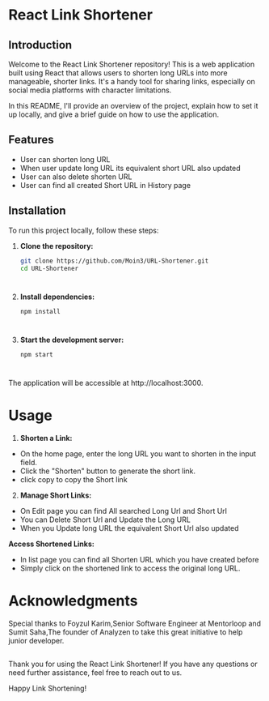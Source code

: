 # React Link Shortener


## Introduction

Welcome to the React Link Shortener repository! This is a web application built using React that allows users to shorten long URLs into more manageable, shorter links. It's a handy tool for sharing links, especially on social media platforms with character limitations.

In this README, I'll provide an overview of the project, explain how to set it up locally, and give a brief guide on how to use the application.

## Features

- User can shorten long URL
- When user update long URL its equivalent short URL also updated
- User can also delete shorten URL
- User can find all created Short URL in History page

## Installation

To run this project locally, follow these steps:

1. **Clone the repository:**

   ```bash
   git clone https://github.com/Moin3/URL-Shortener.git
   cd URL-Shortener    
# 
2. **Install dependencies:**

   ```bash
   npm install   
# 
3. **Start the development server:**

   ```bash
   npm start
#
The application will be accessible at http://localhost:3000.
#

# Usage
1. **Shorten a Link:**
- On the home page, enter the long URL you want to shorten in the input field.
- Click the "Shorten" button to generate the short link.
- click copy to copy the Short link

2. **Manage Short Links:**

- On Edit page you can find All searched Long Url and Short Url 
- You can Delete Short Url and Update the Long URL
- When you Update long URL the equivalent Short Url also updated

**Access Shortened Links:**

- In list page you can find all Shorten URL which you have created before
- Simply click on the shortened link to access the original long URL.

# Acknowledgments
Special thanks to Foyzul Karim,Senior Software Engineer at Mentorloop and Sumit Saha,The founder of Analyzen to take this great initiative to help junior developer.
##
Thank you for using the React Link Shortener! If you have any questions or need further assistance, feel free to reach out to us.

Happy Link Shortening!







 


